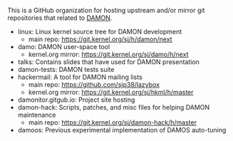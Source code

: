 This is a GitHub organization for hosting upstream and/or mirror git
repositories that related to [DAMON](https://damonitor.github.io).

- linux: Linux kernel source tree for DAMON development
  - main repo: https://git.kernel.org/sj/h/damon/next
- damo: DAMON user-space tool
  - kernel.org mirror: https://git.kernel.org/sj/damo/h/next
- talks: Contains slides that have used for DAMON presentation
- damon-tests: DAMON tests suite
- hackermail: A tool for DAMON mailing lists
  - main repo: https://github.com/sjp38/lazybox
  - kernel.org mirror: https://git.kernel.org/sj/hkml/h/master
- damonitor.gitgub.io: Project site hosting
- damon-hack: Scripts, patches, and misc files for helping DAMON maintenance
  - main repo: https://git.kernel.org/sj/damon-hack/h/master
- damoos: Previous experimental implementation of DAMOS auto-tuning
